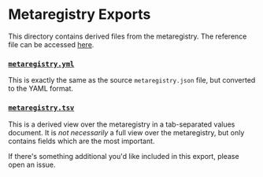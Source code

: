 # Metaregistry Exports

This directory contains derived files from the metaregistry.
The reference file can be accessed
[here](https://github.com/biopragmatics/bioregistry/raw/main/src/bioregistry/data/metaregistry.json).

### [`metaregistry.yml`](metaregistry.yml)

This is exactly the same as the source `metaregistry.json` file, but converted
to the YAML format.

### [`metaregistry.tsv`](metaregistry.tsv)

This is a derived view over the metaregistry in a tab-separated values document.
It is *not necessarily* a full view over the metaregistry, but only contains
fields which are the most important.

If there's something additional you'd like included in this export, please open
an issue.
